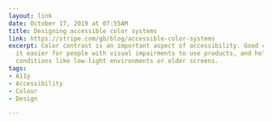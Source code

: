 ```yaml
---
layout: link
date: October 17, 2019 at 07:55AM
title: Designing accessible color systems
link: https://stripe.com/gb/blog/accessible-color-systems
excerpt: Color contrast is an important aspect of accessibility. Good contrast makes
  it easier for people with visual impairments to use products, and helps in imperfect
  conditions like low-light environments or older screens.
tags:
- A11y
- Accessibility
- Colour
- Design

---
```

